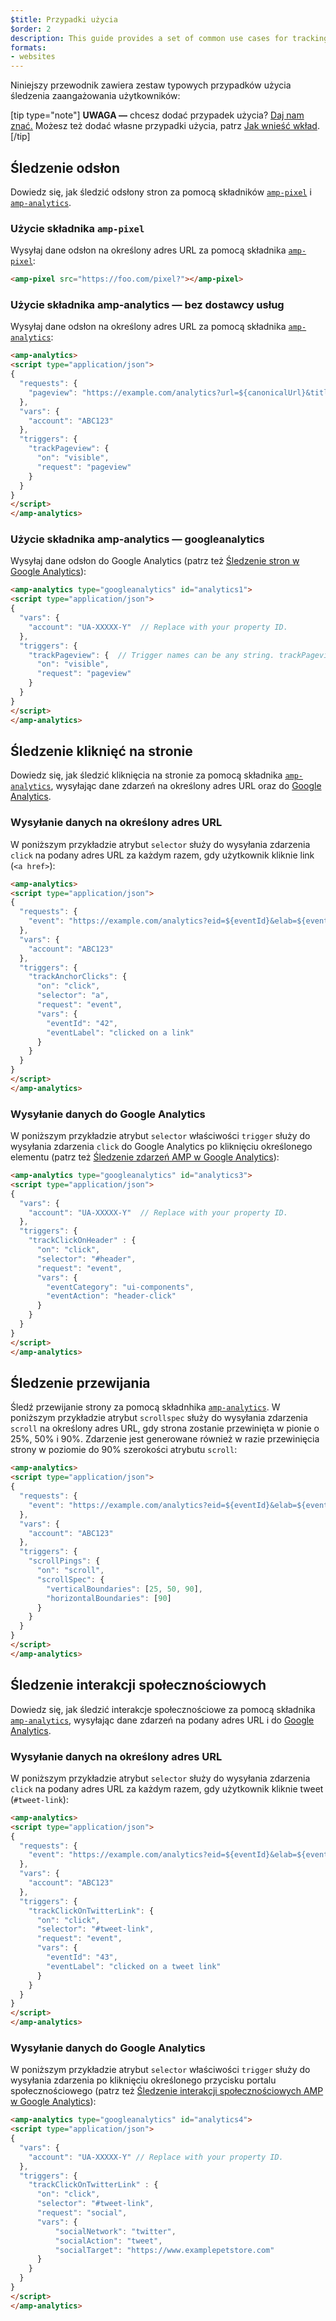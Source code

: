 ```yaml
---
$title: Przypadki użycia
$order: 2
description: This guide provides a set of common use cases for tracking user engagement: NOTE – Want to add a use case? Let us know.
formats:
- websites
---
```


Niniejszy przewodnik zawiera zestaw typowych przypadków użycia śledzenia zaangażowania użytkowników:

[tip type="note"] **UWAGA —** chcesz dodać przypadek użycia? [Daj nam znać.](https://github.com/ampproject/docs/issues/new) Możesz też dodać własne przypadki użycia, patrz [Jak wnieść wkład](../../../../documentation/guides-and-tutorials/contribute/index.md). [/tip]

## Śledzenie odsłon

Dowiedz się, jak śledzić odsłony stron za pomocą składników [`amp-pixel`](../../../../documentation/components/reference/amp-pixel.md) i [`amp-analytics`](../../../../documentation/components/reference/amp-analytics.md).

### Użycie składnika `amp-pixel`

Wysyłaj dane odsłon na określony adres URL za pomocą składnika [`amp-pixel`](../../../../documentation/components/reference/amp-pixel.md):

```html
<amp-pixel src="https://foo.com/pixel?"></amp-pixel>
```

### Użycie składnika amp-analytics — bez dostawcy usług

Wysyłaj dane odsłon na określony adres URL za pomocą składnika [`amp-analytics`](../../../../documentation/components/reference/amp-analytics.md):

```html
<amp-analytics>
<script type="application/json">
{
  "requests": {
    "pageview": "https://example.com/analytics?url=${canonicalUrl}&title=${title}&acct=${account}"
  },
  "vars": {
    "account": "ABC123"
  },
  "triggers": {
    "trackPageview": {
      "on": "visible",
      "request": "pageview"
    }
  }
}
</script>
</amp-analytics>
```

### Użycie składnika amp-analytics — googleanalytics

Wysyłaj dane odsłon do Google Analytics (patrz też [Śledzenie stron w Google Analytics](https://developers.google.com/analytics/devguides/collection/amp-analytics/#page_tracking)):

```html
<amp-analytics type="googleanalytics" id="analytics1">
<script type="application/json">
{
  "vars": {
    "account": "UA-XXXXX-Y"  // Replace with your property ID.
  },
  "triggers": {
    "trackPageview": {  // Trigger names can be any string. trackPageview is not a required name.
      "on": "visible",
      "request": "pageview"
    }
  }
}
</script>
</amp-analytics>
```

## Śledzenie kliknięć na stronie <a name="tracking-page-clicks"></a>

Dowiedz się, jak śledzić kliknięcia na stronie za pomocą składnika [`amp-analytics`](../../../../documentation/components/reference/amp-analytics.md), wysyłając dane zdarzeń na określony adres URL oraz do [Google Analytics](https://developers.google.com/analytics/devguides/collection/amp-analytics/).

### Wysyłanie danych na określony adres URL

W poniższym przykładzie atrybut `selector` służy do wysyłania zdarzenia `click` na podany adres URL za każdym razem, gdy użytkownik kliknie link (`<a href>`):

```html
<amp-analytics>
<script type="application/json">
{
  "requests": {
    "event": "https://example.com/analytics?eid=${eventId}&elab=${eventLabel}&acct=${account}"
  },
  "vars": {
    "account": "ABC123"
  },
  "triggers": {
    "trackAnchorClicks": {
      "on": "click",
      "selector": "a",
      "request": "event",
      "vars": {
        "eventId": "42",
        "eventLabel": "clicked on a link"
      }
    }
  }
}
</script>
</amp-analytics>
```

### Wysyłanie danych do Google Analytics

W poniższym przykładzie atrybut `selector` właściwości `trigger` służy do wysyłania zdarzenia `click` do Google Analytics po kliknięciu określonego elementu (patrz też [ Śledzenie zdarzeń AMP w Google Analytics](https://developers.google.com/analytics/devguides/collection/amp-analytics/#event_tracking)):

```html
<amp-analytics type="googleanalytics" id="analytics3">
<script type="application/json">
{
  "vars": {
    "account": "UA-XXXXX-Y"  // Replace with your property ID.
  },
  "triggers": {
    "trackClickOnHeader" : {
      "on": "click",
      "selector": "#header",
      "request": "event",
      "vars": {
        "eventCategory": "ui-components",
        "eventAction": "header-click"
      }
    }
  }
}
</script>
</amp-analytics>
```

## Śledzenie przewijania <a name="tracking-scrolling"></a>

Śledź przewijanie strony za pomocą składnhika [`amp-analytics`](../../../../documentation/components/reference/amp-analytics.md). W poniższym przykładzie atrybut `scrollspec` służy do wysyłania zdarzenia `scroll` na określony adres URL, gdy strona zostanie przewinięta w pionie o 25%, 50% i 90%. Zdarzenie jest generowane również w razie przewinięcia strony w poziomie do 90% szerokości atrybutu `scroll`:

```html
<amp-analytics>
<script type="application/json">
{
  "requests": {
    "event": "https://example.com/analytics?eid=${eventId}&elab=${eventLabel}&acct=${account}"
  },
  "vars": {
    "account": "ABC123"
  },
  "triggers": {
    "scrollPings": {
      "on": "scroll",
      "scrollSpec": {
        "verticalBoundaries": [25, 50, 90],
        "horizontalBoundaries": [90]
      }
    }
  }
}
</script>
</amp-analytics>
```

## Śledzenie interakcji społecznościowych <a name="tracking-social-interactions"></a>

Dowiedz się, jak śledzić interakcje społecznościowe za pomocą składnika [`amp-analytics`](../../../../documentation/components/reference/amp-analytics.md), wysyłając dane zdarzeń na podany adres URL i do [Google Analytics](https://developers.google.com/analytics/devguides/collection/amp-analytics/).

### Wysyłanie danych na określony adres URL

W poniższym przykładzie atrybut `selector` służy do wysyłania zdarzenia `click` na podany adres URL za każdym razem, gdy użytkownik kliknie tweet (`#tweet-link`):

```html
<amp-analytics>
<script type="application/json">
{
  "requests": {
    "event": "https://example.com/analytics?eid=${eventId}&elab=${eventLabel}&acct=${account}"
  },
  "vars": {
    "account": "ABC123"
  },
  "triggers": {
    "trackClickOnTwitterLink": {
      "on": "click",
      "selector": "#tweet-link",
      "request": "event",
      "vars": {
        "eventId": "43",
        "eventLabel": "clicked on a tweet link"
      }
    }
  }
}
</script>
</amp-analytics>
```

### Wysyłanie danych do Google Analytics

W poniższym przykładzie atrybut `selector` właściwości `trigger` służy do wysyłania zdarzenia po kliknięciu określonego przycisku portalu społecznościowego (patrz też [Śledzenie interakcji społecznościowych AMP w Google Analytics](https://developers.google.com/analytics/devguides/collection/amp-analytics/#social_interactions)):

```html
<amp-analytics type="googleanalytics" id="analytics4">
<script type="application/json">
{
  "vars": {
    "account": "UA-XXXXX-Y" // Replace with your property ID.
  },
  "triggers": {
    "trackClickOnTwitterLink" : {
      "on": "click",
      "selector": "#tweet-link",
      "request": "social",
      "vars": {
          "socialNetwork": "twitter",
          "socialAction": "tweet",
          "socialTarget": "https://www.examplepetstore.com"
      }
    }
  }
}
</script>
</amp-analytics>
```
